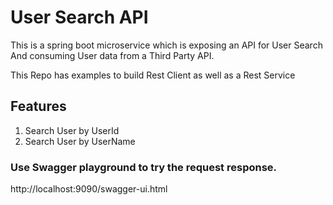 # User Search API

This is a spring boot microservice which is exposing an API for User Search 
And consuming User data from a Third Party API.

This Repo has examples to build Rest Client as well as a Rest Service 

## Features

1. Search User by UserId
2. Search User by UserName

### Use Swagger playground to try the request response.

http://localhost:9090/swagger-ui.html
